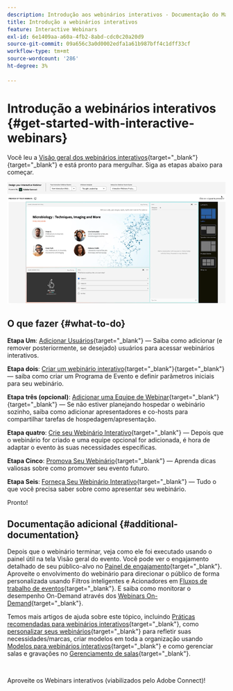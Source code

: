 ```yaml
---
description: Introdução aos webinários interativos - Documentação do Marketo - Documentação do produto
title: Introdução a webinários interativos
feature: Interactive Webinars
exl-id: 6e1409aa-a60a-4fb2-8abd-cdc0c20a20d9
source-git-commit: 09a656c3a0d0002edfa1a61b987bff4c1dff33cf
workflow-type: tm+mt
source-wordcount: '286'
ht-degree: 3%

---
```


# Introdução a webinários interativos {#get-started-with-interactive-webinars}

Você leu a [Visão geral dos webinários interativos](/help/marketo/product-docs/demand-generation/events/interactive-webinars/interactive-webinars-overview.md){target="_blank"}{target="_blank"} e está pronto para mergulhar. Siga as etapas abaixo para começar.

![](assets/get-started-with-interactive-webinars-1.png)

## O que fazer {#what-to-do}

**Etapa Um**: [Adicionar Usuários](/help/marketo/product-docs/demand-generation/events/interactive-webinars/user-and-license-management.md#add-a-user){target="_blank"} — Saiba como adicionar (e remover posteriormente, se desejado) usuários para acessar webinários interativos.

**Etapa dois**: [Criar um webinário interativo](/help/marketo/product-docs/demand-generation/events/interactive-webinars/create-an-interactive-webinar.md){target="_blank"}{target="_blank"} — saiba como criar um Programa de Evento e definir parâmetros iniciais para seu webinário.

**Etapa três (opcional)**: [Adicionar uma Equipe de Webinar](/help/marketo/product-docs/demand-generation/events/interactive-webinars/add-a-webinar-team.md){target="_blank"}{target="_blank"} — Se não estiver planejando hospedar o webinário sozinho, saiba como adicionar apresentadores e co-hosts para compartilhar tarefas de hospedagem/apresentação.

**Etapa quatro**: [Crie seu Webinário Interativo](/help/marketo/product-docs/demand-generation/events/interactive-webinars/designing-interactive-webinars.md){target="_blank"} — Depois que o webinário for criado e uma equipe opcional for adicionada, é hora de adaptar o evento às suas necessidades específicas.

**Etapa Cinco**: [Promova Seu Webinário](/help/marketo/product-docs/demand-generation/events/interactive-webinars/promoting-an-interactive-webinar.md){target="_blank"} — Aprenda dicas valiosas sobre como promover seu evento futuro.

**Etapa Seis**: [Forneça Seu Webinário Interativo](/help/marketo/product-docs/demand-generation/events/interactive-webinars/deliver-an-interactive-webinar.md){target="_blank"} — Tudo o que você precisa saber sobre como apresentar seu webinário.

Pronto!

## Documentação adicional {#additional-documentation}

Depois que o webinário terminar, veja como ele foi executado usando o painel útil na tela Visão geral do evento. Você pode ver o engajamento detalhado de seu público-alvo no [Painel de engajamento](/help/marketo/product-docs/demand-generation/events/interactive-webinars/engagement-dashboard.md){target="_blank"}. Aproveite o envolvimento do webinário para direcionar o público de forma personalizada usando Filtros inteligentes e Acionadores em [Fluxos de trabalho de eventos](/help/marketo/product-docs/demand-generation/events/interactive-webinars/event-workflows.md){target="_blank"}. E saiba como monitorar o desempenho On-Demand através dos [Webinars On-Demand](/help/marketo/product-docs/demand-generation/events/interactive-webinars/on-demand-webinars.md){target="_blank"}.

Temos mais artigos de ajuda sobre este tópico, incluindo [Práticas recomendadas para webinários interativos](/help/marketo/product-docs/demand-generation/events/interactive-webinars/best-practices-for-interactive-webinars.md){target="_blank"}, como [personalizar seus webinários](/help/marketo/product-docs/demand-generation/events/interactive-webinars/customization.md){target="_blank"} para refletir suas necessidades/marcas, criar modelos em toda a organização usando [Modelos para webinários interativos](/help/marketo/product-docs/demand-generation/events/interactive-webinars/templates.md){target="_blank"} e como gerenciar salas e gravações no [Gerenciamento de salas](/help/marketo/product-docs/demand-generation/events/interactive-webinars/room-management.md){target="_blank"}.

 

Aproveite os Webinars interativos (viabilizados pelo Adobe Connect)!
